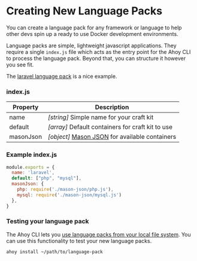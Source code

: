 # Creating New Language Packs

You can create a language pack for any framework or language to help other 
devs spin up a ready to use Docker development environments.

Language packs are simple, lightweight javascript applications. They require a single `index.js` file which 
acts as the entry point for the Ahoy CLI to process the language pack. Beyond that, you can structure it however you see fit.

The [laravel language pack](/) is a nice example.


### index.js

| Property | Description                                                                           |
| -------- | --------------------------------------------------------------------------------------|
| name     | *[string]* Simple name for your craft kit                                             |
| default  | *[array]* Default containers for craft kit to use                                     | 
| masonJson | *[object]* [Mason JSON](httsp://codemason.io/docs/mason-json) for available containers|


### Example index.js
```javascript
module.exports = {
  name: 'laravel',
  default: ["php", "mysql"],
  masonJson: {
  	php: require('./mason-json/php.js'),
  	mysql: require('./mason-json/mysql.js')
  },
}
```

### Testing your language pack

The Ahoy CLI lets you [use language packs from your local file system](/language-packs#using-different-language-packs). You can use this functionality to test your new language packs.

```bash
ahoy install ~/path/to/language-pack
```
